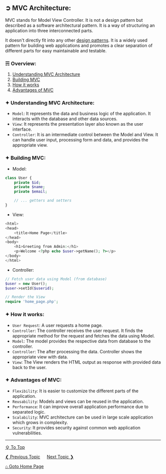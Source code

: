 ## &#10162; MVC Architecture:
MVC stands for Model View Controller. It is not a design pattern but described as a software architectural pattern. It is a way of structuring an application into three interconnected parts.

It doesn't directly fit into any other [design patterns](./design-patterns.md). It is a widely used pattern for building web applications and promotes a clear separation of different parts for easy maintainable and testable.

### &#9780; Overview:
1. [Understanding MVC Architecture](#-understanding-mvc-architecture)
2. [Building MVC](#-building-mvc)
3. [How it works](#-how-it-works)
4. [Advantages of MVC](#-advantages-of-mvc)

### &#10022; Understanding MVC Architecture:
- `Model`: It represents the data and business logic of the application. It interacts with the database and other data sources.
- `View`: It represents the presentation layer also known as the user interface.
- `Controller`: It is an intermediate control between the Model and View. It can handle user input,  processing form and data, and provides the appropriate view.

### &#10022; Building MVC:
- Model:
```php
class User {
    private $id;
    private $name;
    private $email;

    // ... getters and setters
}
```

- View:
```php
<html>
<head>
    <title>Home Page</title>
</head>
<body>
    <h1>Greeting from Admin:</h1>
    <p>Welcome <?php echo $user->getName(); ?></p>
</body>
</html>
```

- Controller:
```php
// Fetch user data using Model (from database)
$user = new User();
$user->setId($userid);

// Render the View
require 'home_page.php';
```

### &#10022; How it works:
- `User Request`: A user requests a home page.
- `Controller`: The controller receives the user request. It finds the appropriate method for the request and fetches the data using Model.
- `Model`: The model provides the respective data from database to the controller.
- `Controller`: The after processing the data. Controller shows the appropriate view with data.
- `View`: The View renders the HTML output as response with provided data back to the user.

### &#10022; Advantages of MVC:
- `Flexibility`: It is easier to customize the different parts of the application.
- `Reusability`: Models and views can be reused in the application.
- `Performance`: It can improve overall application performance due to separated logic.
- `Scalability`: MVC architecture can be used in large scale application which grows in complexity.
- `Security`: It provides security against common web application vulnerabilities.

---
[&#8682; To Top](#-mvc-architecture)

[&#10094; Previous Topic](./web-frameworks.md) &emsp; [Next Topic &#10095;](./security-best-practices.md)

[&#8962; Goto Home Page](../README.md)